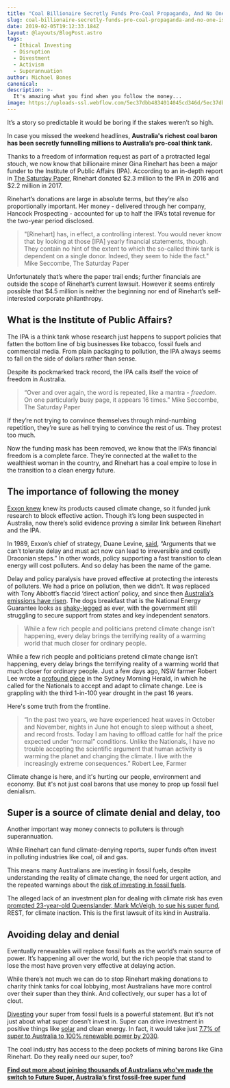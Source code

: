 ```yaml
---
title: "Coal Billionaire Secretly Funds Pro-Coal Propaganda, And No One Is Surprised"
slug: coal-billionaire-secretly-funds-pro-coal-propaganda-and-no-one-is-surprised
date: 2019-02-05T19:12:33.184Z
layout: @layouts/BlogPost.astro
tags:
  - Ethical Investing
  - Disruption
  - Divestment
  - Activism
  - Superannuation
author: Michael Bones
canonical:
description: >-
  It's amazing what you find when you follow the money...
image: https://uploads-ssl.webflow.com/5ec37dbb4834014045cd346d/5ec37dbc483401ca75cd3bf7_Blog%201200x630%20(11).png
---
```


It’s a story so predictable it would be boring if the stakes weren’t so high.

In case you missed the weekend headlines, **Australia's richest coal baron has been secretly funnelling millions to Australia’s pro-coal think tank.**

Thanks to a freedom of information request as part of a protracted legal stouch, we now know that billionaire miner Gina Rinehart has been a major funder to the Institute of Public Affairs (IPA). According to an in-depth report in [The Saturday Paper](https://www.thesaturdaypaper.com.au/news/politics/2018/07/28/rineharts-secret-millions-the-ipa/15327000006616), Rinehart donated $2.3 million to the IPA in 2016 and $2.2 million in 2017.

Rinehart’s donations are large in absolute terms, but they’re also proportionally important. Her money - delivered through her company, Hancock Prospecting - accounted for up to half the IPA’s total revenue for the two-year period disclosed.

> "\[Rinehart\] has, in effect, a controlling interest. You would never know that by looking at those \[IPA\] yearly financial statements, though. They contain no hint of the extent to which the so-called think tank is dependent on a single donor. Indeed, they seem to hide the fact." Mike Seccombe, The Saturday Paper

Unfortunately that’s where the paper trail ends; further financials are outside the scope of Rinehart’s current lawsuit. However it seems entirely possible that $4.5 million is neither the beginning nor end of Rinehart’s self-interested corporate philanthropy.

## **What is the Institute of Public Affairs?**

The IPA is a think tank whose research just happens to support policies that fatten the bottom line of big businesses like tobacco, fossil fuels and commercial media. From plain packaging to pollution, the IPA always seems to fall on the side of dollars rather than sense.

Despite its pockmarked track record, the IPA calls itself the voice of freedom in Australia.

> “Over and over again, the word is repeated, like a mantra - _freedom_. On one particularly busy page, it appears 16 times.” Mike Seccombe, The Saturday Paper

If they’re not trying to convince themselves through mind-numbing repetition, they’re sure as hell trying to convince the rest of us. They protest too much.

Now the funding mask has been removed, we know that the IPA’s financial freedom is a complete farce. They’re connected at the wallet to the wealthiest woman in the country, and Rinehart has a coal empire to lose in the transition to a clean energy future.

## **The importance of following the money**

[Exxon knew](http://graphics.latimes.com/exxon-research/) knew its products caused climate change, so it funded junk research to block effective action. Though it’s long been suspected in Australia, now there’s solid evidence proving a similar link between Rinehart and the IPA.

In 1989, Exxon’s chief of strategy, Duane Levine, [said](http://graphics.latimes.com/exxon-research/), “Arguments that we can’t tolerate delay and must act now can lead to irreversible and costly Draconian steps.” In other words, policy supporting a fast transition to clean energy will cost polluters. And so delay has been the name of the game.

Delay and policy paralysis have proved effective at protecting the interests of polluters. We had a price on pollution, then we didn’t. It was replaced with Tony Abbott’s flaccid ‘direct action’ policy, and since then [Australia’s emissions have risen](http://www.abc.net.au/news/2017-12-19/greenhouse-gas-emissions-increase-third-consecutive-year/9271176). The dogs breakfast that is the National Energy Guarantee looks as [shaky-legged](https://www.theguardian.com/australia-news/2018/jul/31/victorias-major-concerns-may-prevent-it-signing-national-energy-guarantee) as ever, with the government still struggling to secure support from states and key independent senators.

> While a few rich people and politicians pretend climate change isn’t happening, every delay brings the terrifying reality of a warming world that much closer for ordinary people.

While a few rich people and politicians pretend climate change isn’t happening, every delay brings the terrifying reality of a warming world that much closer for ordinary people. Just a few days ago, NSW farmer Robert Lee wrote a [profound piece](https://www.smh.com.au/national/nsw/nationals-must-accept-and-adapt-to-climate-change-20180720-p4zspc.html) in the Sydney Morning Herald, in which he called for the Nationals to accept and adapt to climate change. Lee is grappling with the third 1-in-100 year drought in the past 16 years.

Here's some truth from the frontline.

> “In the past two years, we have experienced heat waves in October and November, nights in June hot enough to sleep without a sheet, and record frosts. Today I am having to offload cattle for half the price expected under “normal” conditions. Unlike the Nationals, I have no trouble accepting the scientific argument that human activity is warming the planet and changing the climate. I live with the increasingly extreme consequences.” Robert Lee, Farmer

Climate change is here, and it's hurting our people, environment and economy. But it's not just coal barons that use money to prop up fossil fuel denialism.

## **Super is a source of climate denial and delay, too**

Another important way money connects to polluters is through superannuation.

While Rinehart can fund climate-denying reports, super funds often invest in polluting industries like coal, oil and gas.

This means many Australians are investing in fossil fuels, despite understanding the reality of climate change, the need for urgent action, and the repeated warnings about the [risk of investing in fossil fuels](https://www.myfuturesuper.com.au/blog/the-bad-investment-that-is-short-changing-your-super).

The alleged lack of an investment plan for dealing with climate risk has even [prompted 23-year-old Queenslander, Mark McVeigh, to sue his super fund](https://www.myfuturesuper.com.au/blog/why-mark-is-suing-his-super-fund), REST, for climate inaction. This is the first lawsuit of its kind in Australia.

## **Avoiding delay and denial**

Eventually renewables will replace fossil fuels as the world’s main source of power. It’s happening all over the world, but the rich people that stand to lose the most have proven very effective at delaying action.

While there’s not much we can do to stop Rinehart making donations to charity think tanks for coal lobbying, most Australians have more control over their super than they think. And collectively, our super has a lot of clout.

[Divesting](https://www.myfuturesuper.com.au/blog/how-future-super-grew-by-200-million-in-just-2-years) your super from fossil fuels is a powerful statement. But it’s not just about what super doesn’t invest in. Super can drive investment in positive things like [solar](https://www.myfuturesuper.com.au/blog/3-solar-farms-that-prove-everyday-aussies-can-supercharge-the-renewables-revolution) and clean energy. In fact, it would take just [7.7% of super to Australia to 100% renewable power by 2030](https://www.myfuturesuper.com.au/blog/new-research-reveals-that-7-7-of-australias-retirement-savings-could-fund-100-renewable-power-by-2030).

The coal industry has access to the deep pockets of mining barons like Gina Rinehart. Do they really need our super, too?

[**Find out more about joining thousands of Australians who've made the switch to Future Super, Australia’s first fossil-free super fund**](https://www.myfuturesuper.com.au/)
